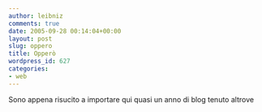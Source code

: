 ```yaml
---
author: leibniz
comments: true
date: 2005-09-28 00:14:04+00:00
layout: post
slug: oppero
title: Opperò
wordpress_id: 627
categories:
- web
---
```


Sono appena risucito a importare qui quasi un anno di blog tenuto altrove
